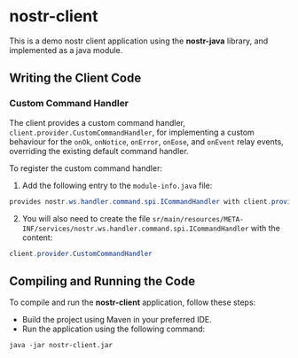 
# nostr-client

This is a demo nostr client application using the **nostr-java** library, and implemented as a java module.

## Writing the Client Code

### Custom Command Handler
The client provides a custom command handler, `client.provider.CustomCommandHandler`, for implementing a custom behaviour for the `onOk`, `onNotice`, `onError`, `onEose`, and `onEvent` relay events, overriding the existing default command handler.

To register the custom command handler:

1. Add the following entry to the `module-info.java` file:
```java
provides nostr.ws.handler.command.spi.ICommandHandler with client.provider.CustomCommandHandler;
```
2. You will also need to create the file `sr/main/resources/META-INF/services/nostr.ws.handler.command.spi.ICommandHandler` with the content:

```java
client.provider.CustomCommandHandler
```

## Compiling and Running the Code
To compile and run the **nostr-client** application, follow these steps:

 - Build the project using Maven in your preferred IDE.
 - Run the application using the following command:
```
java -jar nostr-client.jar 
```
